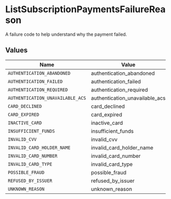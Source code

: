 # ListSubscriptionPaymentsFailureReason

A failure code to help understand why the payment failed.


## Values

| Name                             | Value                            |
| -------------------------------- | -------------------------------- |
| `AUTHENTICATION_ABANDONED`       | authentication_abandoned         |
| `AUTHENTICATION_FAILED`          | authentication_failed            |
| `AUTHENTICATION_REQUIRED`        | authentication_required          |
| `AUTHENTICATION_UNAVAILABLE_ACS` | authentication_unavailable_acs   |
| `CARD_DECLINED`                  | card_declined                    |
| `CARD_EXPIRED`                   | card_expired                     |
| `INACTIVE_CARD`                  | inactive_card                    |
| `INSUFFICIENT_FUNDS`             | insufficient_funds               |
| `INVALID_CVV`                    | invalid_cvv                      |
| `INVALID_CARD_HOLDER_NAME`       | invalid_card_holder_name         |
| `INVALID_CARD_NUMBER`            | invalid_card_number              |
| `INVALID_CARD_TYPE`              | invalid_card_type                |
| `POSSIBLE_FRAUD`                 | possible_fraud                   |
| `REFUSED_BY_ISSUER`              | refused_by_issuer                |
| `UNKNOWN_REASON`                 | unknown_reason                   |